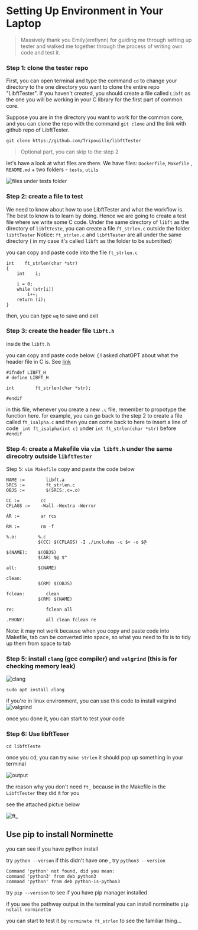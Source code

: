 # Setting Up Environment in Your Laptop

> Massively thank you Emily(emflynn) for guiding me through setting up tester and walked me together through the process of writing own code and test it.

### Step 1: clone the tester repo

First, you can open terminal and type the command `cd`  to change your directory to the one directory you want to clone the entire repo "LibftTester". If you haven't created, you should create a file called `Libft` as the one you will be working in your C library for the first part of common core. 

Suppose you are in the directory you want to work for the common core, and you can clone the repo with the command `git clone` and the link with github repo of LibftTester.

```
git clone https://github.com/Tripouille/libftTester
```
> Optional part, you can skip to the step 2

let's have a look at what files are there. We have files: `Dockerfile`, `Makefile` , `README.md` + two folders - `tests`, `utils`

![files under `tests` folder](https://i.imgur.com/9oHgdJr.png)


### Step 2: create a file to test

We need to know about how to use LibftTester and what the workflow is. The best to know is to learn by doing. Hence we are going to create a test file where we  write some C code. Under the same directory of `libft` as the directory of `libftTeste`, you can create a file `ft_strlen.c` outside the folder `libftTester` 
Notice: `ft_strlen.c` and `libftTester` are all under the same directory ( in my case it's called `libft` as the folder to be submitted)

you can copy and paste code into the file `ft_strlen.c`

```
int    ft_strlen(char *str)
{
    int    i;

    i = 0;
    while (str[i])
        i++;
    return (i);
}
```

then, you can type `wq` to save and exit

### Step 3: create the header file `libft.h`

inside the `libft.h`

you can copy and paste code below. ( I asked chatGPT about what the header file in C is. See [link](https://chat.openai.com/share/610dd2ce-f07a-425f-9c89-56d2b0c70cac)

```
#ifndef LIBFT_H
# define LIBFT_H

int        ft_strlen(char *str);

#endif
```

in this file, whenever you create a new `.c` file, remember to propotype the function here. for example, you can go back to the step 2 to create a file called `ft_isalpha.c` and then you can come back to here to insert a line of code ` int ft_isalpha(int c)` under `int ft_strlen(char *str)` before `#endif`


### Step 4: create a Makefile via `vim libft.h` under the same direcotry outside `libftTester`

Step 5: `vim Makefile` copy and paste the code below

```
NAME :=        libft.a
SRCS :=        ft_strlen.c
OBJS :=        $(SRCS:.c=.o)

CC :=        cc
CFLAGS :=    -Wall -Wextra -Werror

AR :=        ar rcs

RM :=        rm -f

%.o:        %.c
            $(CC) $(CFLAGS) -I ./includes -c $< -o $@

$(NAME):    $(OBJS)
            $(AR) $@ $^

all:        $(NAME)

clean:
            $(RM) $(OBJS)

fclean:        clean
            $(RM) $(NAME)

re:            fclean all

.PHONY:        all clean fclean re

```

Note: it may not work because when you copy and paste code into Makefile, tab can be converted into space, so what you need to fix is to tidy up them from space to tab

### Step 5: install `clang` (gcc compiler) and `valgrind` (this is for checking memory leak)

![clang](https://i.imgur.com/8Ftnz14.png)

```
sudo apt install clang
```

if you're in linux environment, you can use this code to install valgrind
![valgrind](https://i.imgur.com/PUEtlx4.png)

once you done it, you can start to test your code

### Step 6: Use libftTeser

`cd libftTeste`

once you cd, you can try `make strlen` it should pop up something in your terminal

![output](https://i.imgur.com/AejRAZp.png)

the reason why you don't need `ft_` because in the Makefile in the `LibftTester` they did it for you

see the attached pictue below

![ft_](https://i.imgur.com/DIiHwpm.png)

## Use pip to install Norminette

you can see if you have python install 

try `python --verson` if this didn't have one , try `python3 --version`
```
Command 'python' not found, did you mean:
command 'python3' from deb python3
command 'python' from deb python-is-python3
```

try `pip --version` to see if you have pip manager installed

if you see the pathway output in the terminal you can install norminette `pip nstall norminette`

you can start to test it by `norminete ft_strlen` to see the familiar thing...



